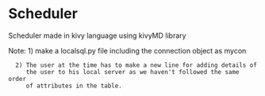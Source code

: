 # Scheduler
Scheduler made in kivy language using kivyMD library


Note: 1) make a localsql.py file including the connection object as mycon

      2) The user at the time has to make a new line for adding details of 
         the user to his local server as we haven't followed the same order
         of attributes in the table.
